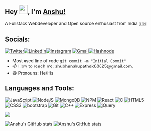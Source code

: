 ## Hey <img src="https://github.com/TheDudeThatCode/TheDudeThatCode/blob/master/Assets/Hi.gif" width="29">, I'm [Anshu!](https://linkfree.eddiehub.io/AnshuPathak-88825) 

A Fullstack Webdeveloper and Open source enthusiast from India :india:

## Socials:

[![Twitter](https://img.shields.io/badge/Twitter-%231DA1F2.svg?style=for-the-badge&logo=Twitter&logoColor=white)](https://twitter.com/Anshu_pathak12)[![LinkedIn](https://img.shields.io/badge/linkedin-%230077B5.svg?style=for-the-badge&logo=linkedin&logoColor=white)](https://www.linkedin.com/in/islem-maboud/)[![Instagram](https://img.shields.io/badge/Instagram-%23E4405F.svg?style=for-the-badge&logo=Instagram&logoColor=white)](https://www.instagram.com/anshu_pathak12/?hl=en) [![Gmail](https://img.shields.io/badge/Gmail-D14836?style=for-the-badge&logo=gmail&logoColor=white)](mailto:shubhanshupathak88825@gmail.com)[![Hashnode](https://img.shields.io/badge/Hashnode-2962FF?style=for-the-badge&logo=hashnode&logoColor=white)](https://hashnode.com/@anshu12)


- Most used line of code  `git commit -m "Initial Commit"`
- 📫 How to reach me: shubhanshupathak88825@gmail.com.
- 😄 Pronouns: He/His

## Languages and Tools:

 ![JavaScript](https://img.shields.io/badge/javascript-%23323330.svg?style=for-the-badge&logo=javascript&logoColor=%23F7DF1E)
 ![NodeJS](https://img.shields.io/badge/node.js-6DA55F?style=for-the-badge&logo=node.js&logoColor=white) 
 ![MongoDB](https://img.shields.io/badge/MongoDB-%234ea94b.svg?style=for-the-badge&logo=mongodb&logoColor=white)
 ![NPM](https://img.shields.io/badge/NPM-%23000000.svg?style=for-the-badge&logo=npm&logoColor=white)
![React](https://img.shields.io/badge/react-%2320232a.svg?style=for-the-badge&logo=react&logoColor=%2361DAFB)
![C](https://img.shields.io/badge/c-%2300599C.svg?style=for-the-badge&logo=c&logoColor=white)
![HTML5](https://img.shields.io/badge/html-%23E34F26.svg?style=for-the-badge&logo=html5&logoColor=white)
![CSS3](https://img.shields.io/badge/css-%231572B6.svg?style=for-the-badge&logo=css3&logoColor=white)
![bootstrap](https://img.shields.io/badge/Bootstrap-563D7C?style=for-the-badge&logo=bootstrap&logoColor=white)
![Git](https://img.shields.io/badge/git-%23F05033.svg?style=for-the-badge&logo=git&logoColor=white)
![C++](https://img.shields.io/badge/C%2B%2B-00599C?style=for-the-badge&logo=c%2B%2B&logoColor=white)
![Express](https://img.shields.io/badge/Express.js-000000?style=for-the-badge&logo=express&logoColor=white)
![jQuery](https://img.shields.io/badge/jquery-%230769AD.svg?style=for-the-badge&logo=jquery&logoColor=white)

<a href="http://www.github.com/Undisclosed64"><img src="https://github-readme-streak-stats.herokuapp.com/?user=Undisclosed64&stroke=ffffff&background=1c1917&ring=0891b2&fire=0891b2&currStreakNum=ffffff&currStreakLabel=0891b2&sideNums=ffffff&sideLabels=ffffff&dates=ffffff&hide_border=true" /></a>
  <!-- ![visitors](https://visitor-badge.glitch.me/badge?page_id=AnshuPathak-88825.AnshuPathak-88825&left_color=grey&right_color=blue) -->
  ![Anshu's GitHub stats](https://github-readme-stats.vercel.app/api?username=AnshuPathak-88825&show_icons=true&theme=tokyonight)
  ![Anshu's GitHub stats](https://github-readme-stats.vercel.app/api/top-langs?username=AnshuPathak-88825&show_icons=true&locale=en&layout=compact&theme=onedark)
  
  

